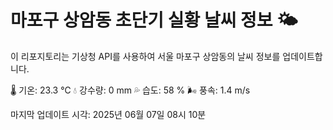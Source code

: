
# 마포구 상암동 초단기 실황 날씨 정보 🌤️

이 리포지토리는 기상청 API를 사용하여 서울 마포구 상암동의 날씨 정보를 업데이트합니다. 

🌡️ 기온: 23.3 ℃
💧 강수량: 0 mm
💦 습도: 58 %
🌬️ 풍속: 1.4 m/s

마지막 업데이트 시각: 2025년 06월 07일 08시 10분    
